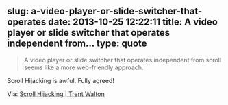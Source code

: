 slug: a-video-player-or-slide-switcher-that-operates
date: 2013-10-25 12:22:11
title: A video player or slide switcher that operates independent from...
type: quote
---

> A video player or slide switcher that operates independent from scroll seems like a more web-friendly approach.

Scroll Hijacking is awful. Fully agreed!

 Via: [Scroll Hijacking | Trent Walton](http://trentwalton.com/2013/10/23/scroll-hijacking/)
